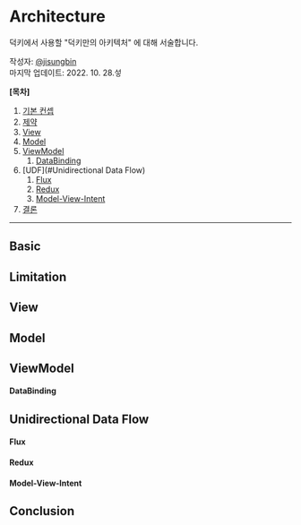 # Architecture

덕키에서 사용할 "덕키만의 아키텍처" 에 대해 서술합니다.

작성자: [@jisungbin](https://github.com/jisungbin)  
마지막 업데이트: 2022. 10. 28.섷

**[목차]**

1. [기본 컨셉](#Basic)
2. [제약](#Limitation)
3. [View](#View)
4. [Model](#Model)
5. [ViewModel](#ViewModel)
   1. [DataBinding](#DataBinding)
6. [UDF](#Unidirectional Data Flow)
   1. [Flux](#Flux)
   2. [Redux](#Redux)
   3. [Model-View-Intent](#Model-View-Intent)
7. [결론](#conclusion)

---

## Basic

## Limitation

## View

## Model

## ViewModel

#### DataBinding

## Unidirectional Data Flow

#### Flux

#### Redux

#### Model-View-Intent

## Conclusion
